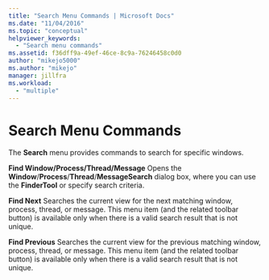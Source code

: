 ```yaml
---
title: "Search Menu Commands | Microsoft Docs"
ms.date: "11/04/2016"
ms.topic: "conceptual"
helpviewer_keywords:
  - "Search menu commands"
ms.assetid: f36dff9a-49ef-46ce-8c9a-76246458c0d0
author: "mikejo5000"
ms.author: "mikejo"
manager: jillfra
ms.workload:
  - "multiple"
---
```

# Search Menu Commands
The **Search** menu provides commands to search for specific windows.

 **Find Window/Process/Thread/Message**
 Opens the **Window**/**Process**/**Thread**/**MessageSearch** dialog box, where you can use the **FinderTool** or specify search criteria.

 **Find Next**
 Searches the current view for the next matching window, process, thread, or message. This menu item (and the related toolbar button) is available only when there is a valid search result that is not unique.

 **Find Previous**
 Searches the current view for the previous matching window, process, thread, or message. This menu item (and the related toolbar button) is available only when there is a valid search result that is not unique.